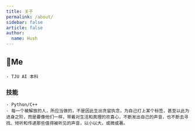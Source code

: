 ```yaml
---
title: 关于
permalink: /about/
sidebar: false
article: false
author:
  name: Hush
---
```

## 🐼Me
    - TJU AI 本科 
### 技能
    - Python/C++
    - 每一个被解放的人，所应当做的，不是因此生出贪留执念，为自己打上某个标签，甚至以此为进身之阶，而是要像他们一样，带着对生活和真理的欢喜心，不断发出自己的声音，也不断去寻找、倾听和传递那些值得被听见的声音，以小以大，或微或著。
